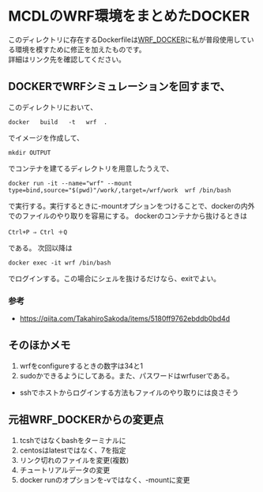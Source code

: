 # MCDLのWRF環境をまとめたDOCKER
このディレクトリに存在するDockerfileは[WRF_DOCKER](https://github.com/NCAR/WRF_DOCKER)に私が普段使用している環境を模すために修正を加えたものです。<br>
詳細はリンク先を確認してください。

## DOCKERでWRFシミュレーションを回すまで、
このディレクトリにおいて、
```
docker   build   -t   wrf  .
```
でイメージを作成して、
```
mkdir OUTPUT
```
でコンテナを建てるディレクトリを用意したうえで、
```
docker run -it --name="wrf" --mount type=bind,source="$(pwd)"/work/,target=/wrf/work  wrf /bin/bash
```
で実行する。実行するときに-mountオプションをつけることで、dockerの内外でのファイルのやり取りを容易にする。
dockerのコンテナから抜けるときは
```
Ctrl+P ⇒ Ctrl ＋Q
```
である。
次回以降は
```
docker exec -it wrf /bin/bash
```
でログインする。この場合にシェルを抜けるだけなら、exitでよい。

### 参考
- https://qiita.com/TakahiroSakoda/items/5180ff9762ebddb0bd4d

## そのほかメモ 
1. wrfをconfigureするときの数字は34と1
2. sudoかできるようにしてある。また、パスワードはwrfuserである。


- sshでホストからログインする方法もファイルのやり取りには良さそう

## 元祖WRF_DOCKERからの変更点
1. tcshではなくbashをターミナルに
2. centosはlatestではなく、7を指定
3. リンク切れのファイルを変更(複数)
4. チュートリアルデータの変更
5. docker runのオプションを-vではなく、-mountに変更
